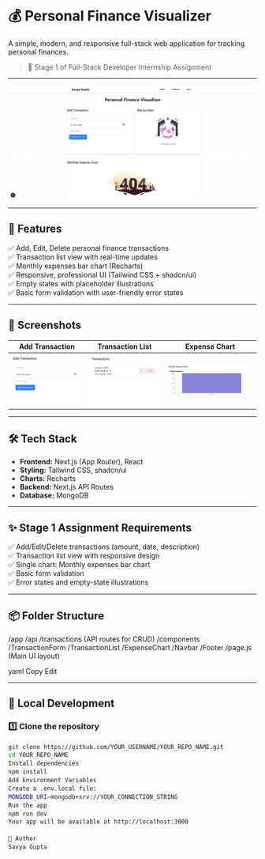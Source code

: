# 💰 Personal Finance Visualizer

A simple, modern, and responsive full-stack web application for tracking personal finances.

> 📌 Stage 1 of Full-Stack Developer Internship Assignment

---

![App Hero Screenshot](screenshots/ss.png)

---

## 🚀 Features

✅ Add, Edit, Delete personal finance transactions  
✅ Transaction list view with real-time updates  
✅ Monthly expenses bar chart (Recharts)  
✅ Responsive, professional UI (Tailwind CSS + shadcn/ui)  
✅ Empty states with placeholder illustrations  
✅ Basic form validation with user-friendly error states

---

## 📸 Screenshots

| Add Transaction                                     | Transaction List                                      | Expense Chart                                   |
| --------------------------------------------------- | ----------------------------------------------------- | ----------------------------------------------- |
| ![Add Transaction](screenshots/add-transaction.png) | ![Transaction List](screenshots/transaction-list.png) | ![Expense Chart](screenshots/expense-chart.png) |

---

## 🛠️ Tech Stack

- **Frontend:** Next.js (App Router), React
- **Styling:** Tailwind CSS, shadcn/ui
- **Charts:** Recharts
- **Backend:** Next.js API Routes
- **Database:** MongoDB

---

## ✨ Stage 1 Assignment Requirements

✅ Add/Edit/Delete transactions (amount, date, description)  
✅ Transaction list view with responsive design  
✅ Single chart: Monthly expenses bar chart  
✅ Basic form validation  
✅ Error states and empty-state illustrations

---

## 📦 Folder Structure

/app
/api
/transactions (API routes for CRUD)
/components
/TransactionForm
/TransactionList
/ExpenseChart
/Navbar
/Footer
/page.js (Main UI layout)

yaml
Copy
Edit

---

## 🧪 Local Development

### 1️⃣ Clone the repository

```bash
git clone https://github.com/YOUR_USERNAME/YOUR_REPO_NAME.git
cd YOUR_REPO_NAME
Install dependencies
npm install
Add Environment Variables
Create a .env.local file:
MONGODB_URI=mongodb+srv://YOUR_CONNECTION_STRING
Run the app
npm run dev
Your app will be available at http://localhost:3000

👤 Author
Savya Gupta
```

